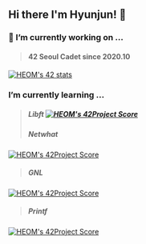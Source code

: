 ## Hi there I'm Hyunjun! 👋

<!--
**Eomhyunjun/Eomhyunjun** is a ✨ _special_ ✨ repository because its `README.md` (this file) appears on your GitHub profile.

Here are some ideas to get you started:

- 🔭 I’m currently working on ...
- 🌱 I’m currently learning ...
- 👯 I’m looking to collaborate on ...
- 🤔 I’m looking for help with ...
- 💬 Ask me about ...
- 📫 How to reach me: ...
- 😄 Pronouns: ...
- ⚡ Fun fact: ...
-->
### 🔭 I’m currently working on ...
>#### 42 Seoul Cadet since 2020.10</br>
 [![HEOM's 42 stats](https://badge42.herokuapp.com/api/stats/heom?privacyEmail=true)](https://github.com/JaeSeoKim/badge42)
### I’m currently learning ...</br>
>##### Libft [![HEOM's 42Project Score](https://badge42.herokuapp.com/api/project/heom/Libft)](https://github.com/JaeSeoKim/badge42)
>##### Netwhat
[![HEOM's 42Project Score](https://badge42.herokuapp.com/api/project/heom/netwhat)](https://github.com/JaeSeoKim/badge42)
>##### GNL
[![HEOM's 42Project Score](https://badge42.herokuapp.com/api/project/heom/get_next_line)](https://github.com/JaeSeoKim/badge42)
>##### Printf
[![HEOM's 42Project Score](https://badge42.herokuapp.com/api/project/heom/ft_printf)](https://github.com/JaeSeoKim/badge42)

